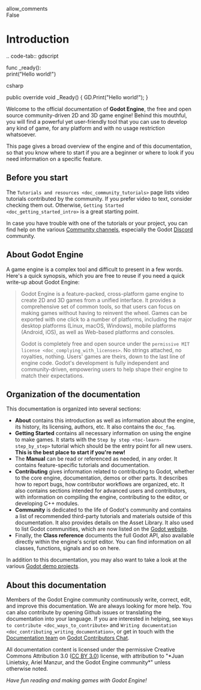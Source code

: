allow\_comments  
False

# Introduction

.. code-tab:: gdscript

func \_ready():  
print("Hello world!")

csharp

public override void \_Ready() { GD.Print("Hello world!"); }

Welcome to the official documentation of **Godot Engine**, the free and
open source community-driven 2D and 3D game engine! Behind this
mouthful, you will find a powerful yet user-friendly tool that you can
use to develop any kind of game, for any platform and with no usage
restriction whatsoever.

This page gives a broad overview of the engine and of this
documentation, so that you know where to start if you are a beginner or
where to look if you need information on a specific feature.

## Before you start

The `Tutorials and resources <doc_community_tutorials>` page lists video
tutorials contributed by the community. If you prefer video to text,
consider checking them out. Otherwise,
`Getting Started <doc_getting_started_intro>` is a great starting point.

In case you have trouble with one of the tutorials or your project, you
can find help on the various [Community
channels](https://godotengine.org/community/), especially the Godot
[Discord](https://discord.gg/bdcfAYM4W9) community.

## About Godot Engine

A game engine is a complex tool and difficult to present in a few words.
Here's a quick synopsis, which you are free to reuse if you need a quick
write-up about Godot Engine:

> Godot Engine is a feature-packed, cross-platform game engine to create
> 2D and 3D games from a unified interface. It provides a comprehensive
> set of common tools, so that users can focus on making games without
> having to reinvent the wheel. Games can be exported with one click to
> a number of platforms, including the major desktop platforms (Linux,
> macOS, Windows), mobile platforms (Android, iOS), as well as Web-based
> platforms and consoles.
>
> Godot is completely free and open source under the `permissive MIT
> license <doc_complying_with_licenses>`. No strings attached, no
> royalties, nothing. Users' games are theirs, down to the last line of
> engine code. Godot's development is fully independent and
> community-driven, empowering users to help shape their engine to match
> their expectations.

## Organization of the documentation

This documentation is organized into several sections:

-   **About** contains this introduction as well as information about
    the engine, its history, its licensing, authors, etc. It also
    contains the `doc_faq`.
-   **Getting Started** contains all necessary information on using the
    engine to make games. It starts with the `Step by step
    <toc-learn-step_by_step>` tutorial which should be the entry point
    for all new users. **This is the best place to start if you're
    new!**
-   The **Manual** can be read or referenced as needed, in any order. It
    contains feature-specific tutorials and documentation.
-   **Contributing** gives information related to contributing to Godot,
    whether to the core engine, documentation, demos or other parts. It
    describes how to report bugs, how contributor workflows are
    organized, etc. It also contains sections intended for advanced
    users and contributors, with information on compiling the engine,
    contributing to the editor, or developing C++ modules.
-   **Community** is dedicated to the life of Godot's community and
    contains a list of recommended third-party tutorials and materials
    outside of this documentation. It also provides details on the Asset
    Library. It also used to list Godot communities, which are now
    listed on the [Godot website](https://godotengine.org/community/).
-   Finally, the **Class reference** documents the full Godot API, also
    available directly within the engine's script editor. You can find
    information on all classes, functions, signals and so on here.

In addition to this documentation, you may also want to take a look at
the various [Godot demo
projects](https://github.com/godotengine/godot-demo-projects).

## About this documentation

Members of the Godot Engine community continuously write, correct, edit,
and improve this documentation. We are always looking for more help. You
can also contribute by opening Github issues or translating the
documentation into your language. If you are interested in helping, see
`Ways to contribute <doc_ways_to_contribute>` and
`Writing documentation <doc_contributing_writing_documentation>`, or get
in touch with the [Documentation
team](https://godotengine.org/teams/#documentation) on [Godot
Contributors Chat](https://chat.godotengine.org/).

All documentation content is licensed under the permissive Creative
Commons Attribution 3.0 ([CC BY
3.0](https://creativecommons.org/licenses/by/3.0/)) license, with
attribution to "\*Juan Linietsky, Ariel Manzur, and the Godot Engine
community\*" unless otherwise noted.

*Have fun reading and making games with Godot Engine!*
